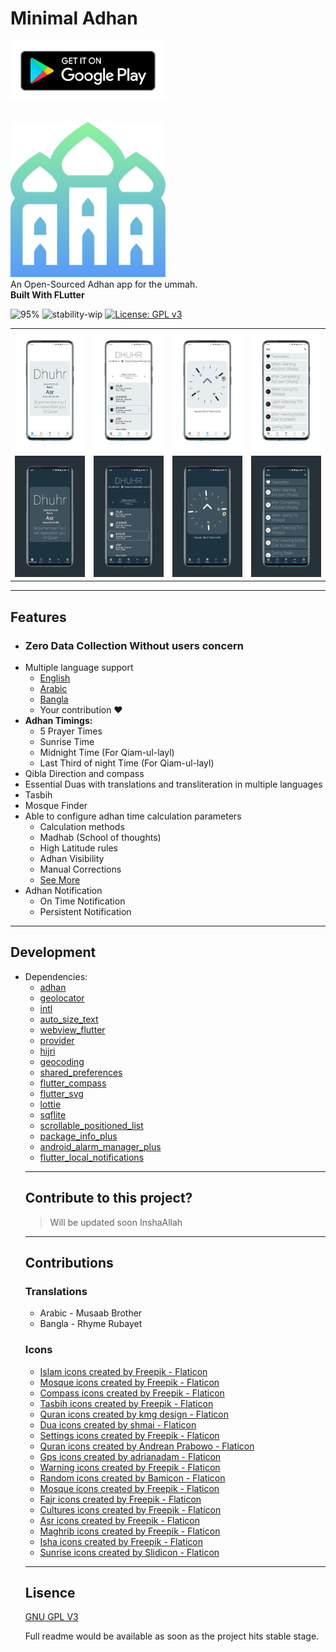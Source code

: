# Minimal Adhan

<a href='https://play.google.com/store/apps/details?id=com.muhammadfahid.minimaladhan'> <img src="screenshots/get_play.svg" width="248"> </a>

</br>
<img src="logos/logo.png" width="248">
<br/>
An Open-Sourced Adhan app for the ummah.<br/>
<b> Built With FLutter </b>

![95%](https://progress-bar.dev/95/?title=Completed:&width=120&color=babaca&suffix=%)
![stability-wip](https://img.shields.io/badge/stability-work_in_progress-lightgrey.svg)
[![License: GPL v3](https://img.shields.io/badge/License-GPLv3-blue.svg)](https://www.gnu.org/licenses/gpl-3.0)

<table>
  <tr>
    <td><img src = "screenshots/light/1.png" width = 320/></td>
    <td><img src = "screenshots/light/2.png" width = 320/></td>
    <td><img src = "screenshots/light/3.png" width = 320/></td>
    <td><img src = "screenshots/light/4.png" width = 320/></td>
  </tr>
  
  <tr>
    <td><img src = "screenshots/dark/2.png" width = 320/></td>
    <td><img src = "screenshots/dark/3.png" width = 320/></td>
    <td><img src = "screenshots/dark/4.png" width = 320/></td>
    <td><img src = "screenshots/dark/1.png" width = 320/></td>
  </tr>
</table>

<hr></hr>

## Features

<ul>
  <li><h3> Zero Data Collection Without users concern </h3></li>
  <li> 
    Multiple language support 
    <ul>
      <li> <a href = "https://github.com/MuhammadFahidSarker/minimal_adhan/blob/master/lib/localization/langs/app_en.arb" > English </a></li>
      <li> <a href = "https://github.com/MuhammadFahidSarker/minimal_adhan/blob/master/lib/localization/langs/app_ar.arb" > Arabic </a></li>
      <li> <a href = "https://github.com/MuhammadFahidSarker/minimal_adhan/blob/master/lib/localization/langs/app_bn.arb" > Bangla </a></li>
      <li> Your contribution ❤️ </li>
    </ul>
  </li>
  <li>
    <b>Adhan Timings:</b>
    <ul>
      <li>5 Prayer Times </li>
      <li>Sunrise Time</li>
      <li>Midnight Time (For Qiam-ul-layl)</li>
      <li>Last Third of night Time (For Qiam-ul-layl)</li>
    </ul>
  </li>
  <li> Qibla Direction and compass </li>
  <li> Essential Duas with translations and transliteration in multiple languages </li>
  <li> Tasbih </li>
  <li> Mosque Finder </li>
  <li> 
    Able to configure adhan time calculation parameters 
    <ul>
      <li> Calculation methods </li>
      <li> Madhab (School of thoughts) </li>
      <li> High Latitude rules </li>
      <li> Adhan Visibility </li>
      <li> Manual Corrections </li>
      <li><a href = "https://github.com/iamriajul/adhan-dart"> See More </a> </li>
    </ul>
  </li>
  <li> Adhan Notification 
    <ul>
      <li>On Time Notification</li>
      <li>Persistent Notification</li>
    </ul>
  </li>
</ul>

<hr></hr>

## Development

<ul>
  <li>
    Dependencies:
    <ul>
      <li> <a href="https://pub.dev/packages/adhan/versions/" > adhan </a> </li>
      <li> <a href = "https://pub.dev/packages/geolocator/versions/" > geolocator </a></li>
      <li> <a href = "https://pub.dev/packages/intl/versions/" > intl </a></li>
      <li> <a href = "https://pub.dev/packages/auto_size_text/versions/" > auto_size_text </a></li>
      <li> <a href = "https://pub.dev/packages/webview_flutter" > webview_flutter </a></li>
      <li> <a href = "https://pub.dev/packages/provider/versions/" > provider </a></li>
      <li> <a href = "https://pub.dev/packages/hijri/versions" > hijri </a></li>
      <li> <a href = "https://pub.dev/packages/geocoding" > geocoding </a></li>
      <li> <a href = "https://pub.dev/packages/shared_preferences" > shared_preferences </a></li>
      <li> <a href = "https://pub.dev/packages/flutter_compass/versions/" > flutter_compass </a></li>
      <li> <a href = "https://pub.dev/packages/flutter_svg" > flutter_svg </a></li>
      <li> <a href = "https://pub.dev/packages/lottie" > lottie </a></li>
      <li> <a href = "https://pub.dev/packages/sqflite/versions" > sqflite </a></li>
      <li> <a href = "https://pub.dev/packages/scrollable_positioned_list/versions/" > scrollable_positioned_list </a></li>
      <li> <a href = "https://pub.dev/packages/package_info_plus/versions/" > package_info_plus </a></li>
      <li> <a href = "https://pub.dev/packages/android_alarm_manager_plus" > android_alarm_manager_plus </a></li>
      <li> <a href = "https://pub.dev/packages/flutter_local_notifications" > flutter_local_notifications </a></li>
      </ul>
  </li>
</u>

<hr></hr>

## Contribute to this project?

> Will be updated soon InshaAllah

<hr></hr>

## Contributions

### Translations

<ul>
<li>Arabic - Musaab Brother</li>
<li>Bangla - Rhyme Rubayet</li>
</ul>

### Icons

- <a href="https://www.flaticon.com/free-icons/islam" title="islam icons">Islam icons created by Freepik - Flaticon</a>
- <a href="https://www.flaticon.com/free-icons/mosque" title="mosque icons">Mosque icons created by Freepik - Flaticon</a>
- <a href="https://www.flaticon.com/free-icons/compass" title="compass icons">Compass icons created by Freepik - Flaticon</a>
- <a href="https://www.flaticon.com/free-icons/tasbih" title="tasbih icons">Tasbih icons created by Freepik - Flaticon</a>
- <a href="https://www.flaticon.com/free-icons/quran" title="Quran icons">Quran icons created by kmg design - Flaticon</a>
- <a href="https://www.flaticon.com/free-icons/dua" title="dua icons">Dua icons created by shmai - Flaticon</a>
- <a href="https://www.flaticon.com/free-icons/settings" title="settings icons">Settings icons created by Freepik - Flaticon</a>
- <a href="https://www.flaticon.com/free-icons/quran" title="Quran icons">Quran icons created by Andrean Prabowo - Flaticon</a>
- <a href="https://www.flaticon.com/free-icons/gps" title="gps icons">Gps icons created by adrianadam - Flaticon</a>
- <a href="https://www.flaticon.com/free-icons/warning" title="warning icons">Warning icons created by Freepik - Flaticon</a>
- <a href="https://www.flaticon.com/free-icons/random" title="random icons">Random icons created by Bamicon - Flaticon</a>
- <a href="https://www.flaticon.com/free-icons/mosque" title="mosque icons">Mosque icons created by Freepik - Flaticon</a>
- <a href="https://www.flaticon.com/free-icons/fajr" title="fajr icons">Fajr icons created by Freepik - Flaticon</a>
- <a href="https://www.flaticon.com/free-icons/cultures" title="cultures icons">Cultures icons created by Freepik - Flaticon</a>
- <a href="https://www.flaticon.com/free-icons/asr" title="asr icons">Asr icons created by Freepik - Flaticon</a>
- <a href="https://www.flaticon.com/free-icons/maghrib" title="maghrib icons">Maghrib icons created by Freepik - Flaticon</a>
- <a href="https://www.flaticon.com/free-icons/isha" title="isha icons">Isha icons created by Freepik - Flaticon</a>
- <a href="https://www.flaticon.com/free-icons/sunrise" title="sunrise icons">Sunrise icons created by Slidicon - Flaticon</a>

<hr></hr>

## Lisence

<a href = "https://www.gnu.org/licenses/gpl-3.0.en.html"> GNU GPL V3 </a>

Full readme would be available as soon as the project hits stable stage.
